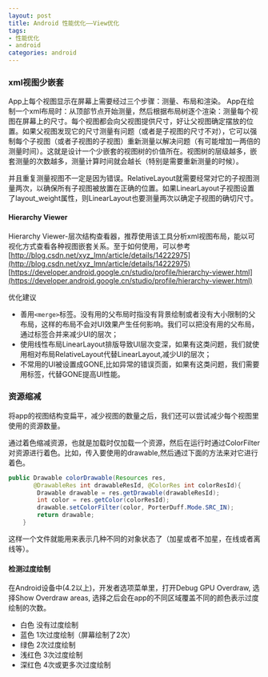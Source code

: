 ```yaml
---
layout: post
title: Android 性能优化——View优化
tags:
- 性能优化
- android
categories: android
---
```


### xml视图少嵌套
App上每个视图显示在屏幕上需要经过三个步骤：测量、布局和渲染。
App在绘制一个xml布局时：从顶部节点开始测量，然后根据布局树逐个渲染：测量每个视图在屏幕上的尺寸。每个视图都会向父视图提供尺寸，好让父视图确定摆放的位置。如果父视图发现它的尺寸测量有问题（或者是子视图的尺寸不对），它可以强制每个子视图（或者子视图的子视图）重新测量以解决问题（有可能增加一两倍的测量时间）。这就是设计一个少嵌套的视图树的价值所在。视图树的层级越多，嵌套测量的次数越多，测量计算时间就会越长（特别是需要重新测量的时候）。

并且重复测量视图不一定是因为错误。RelativeLayout就需要经常对它的子视图测量两次，以确保所有子视图被放置在正确的位置。如果LinearLayout子视图设置了layout_weight属性，则LinearLayout也要测量两次以确定子视图的确切尺寸。
#### Hierarchy Viewer
Hierarchy Viewer-层次结构查看器，推荐使用该工具分析xml视图布局，能以可视化方式查看各种视图嵌套关系。至于如何使用，可以参考  
[http://blog.csdn.net/xyz_lmn/article/details/14222975](http://blog.csdn.net/xyz_lmn/article/details/14222975)  
[https://developer.android.google.cn/studio/profile/hierarchy-viewer.html](https://developer.android.google.cn/studio/profile/hierarchy-viewer.html)

优化建议  
- 善用```<merge>```标签。没有用的父布局时指没有背景绘制或者没有大小限制的父布局，这样的布局不会对UI效果产生任何影响。我们可以把没有用的父布局，通过<merge/>标签合并来减少UI的层次；
- 使用线性布局LinearLayout排版导致UI层次变深，如果有这类问题，我们就使用相对布局RelativeLayout代替LinearLayout,减少UI的层次；
- 不常用的UI被设置成GONE,比如异常的错误页面，如果有这类问题，我们需要用<ViewStub/>标签，代替GONE提高UI性能。


### 资源缩减
将app的视图结构变扁平，减少视图的数量之后，我们还可以尝试减少每个视图里使用的资源数量。

通过着色缩减资源，也就是加载时仅加载一个资源，然后在运行时通过ColorFilter对资源进行着色。比如，传入要使用的drawable,然后通过下面的方法来对它进行着色。
```java
public Drawable colorDrawable(Resources res, 
       @DrawableRes int drawableResId, @ColorRes int colorResId){
        Drawable drawable = res.getDrawable(drawableResId);
        int color = res.getColor(colorResId);
        drawable.setColorFilter(color, PorterDuff.Mode.SRC_IN);
        return drawable;
    }
```
这样一个文件就能用来表示几种不同的对象状态了（加星或者不加星，在线或者离线等）。

#### 检测过度绘制
在Android设备中(4.2以上)，开发者选项菜单里，打开Debug GPU Overdraw, 选择Show Overdraw areas, 选择之后会在app的不同区域覆盖不同的颜色表示过度绘制的次数。

 - 白色
 没有过度绘制
 - 蓝色
 1次过度绘制（屏幕绘制了2次）
 - 绿色
 2次过度绘制
 - 浅红色
 3次过度绘制
 - 深红色
 4次或更多次过度绘制
 